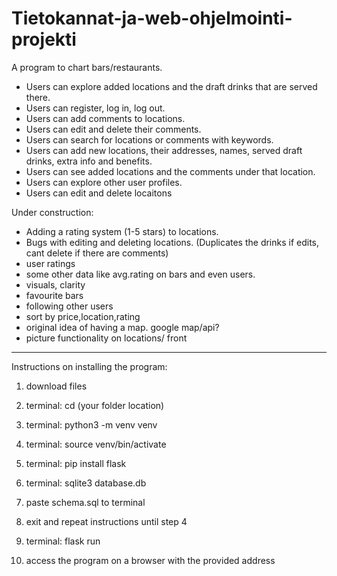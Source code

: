 # Tietokannat-ja-web-ohjelmointi-projekti

A program to chart bars/restaurants.

- Users can explore added locations and the draft drinks that are served there.
- Users can register, log in, log out.
- Users can add comments to locations.
- Users can edit and delete their comments.
- Users can search for locations or comments with keywords.
- Users can add new locations, their addresses, names, served draft drinks, extra info and benefits.
- Users can see added locations and the comments under that location. 
- Users can explore other user profiles.
- Users can edit and delete locaitons




Under construction:
- Adding a rating system (1-5 stars) to locations.
- Bugs with editing and deleting locations. (Duplicates the drinks if edits, cant delete if there are comments)
- user ratings
- some other data like avg.rating on bars and even users.
- visuals, clarity
- favourite bars
- following other users
- sort by price,location,rating
- original idea of having a map. google map/api?
- picture functionality on locations/ front



--------------------------------------------------------------------------------------------
Instructions on installing the program:

1. download files
2. terminal: cd (your folder location)
3. terminal: python3 -m venv venv
4. terminal: source venv/bin/activate
5. terminal: pip install flask
6. terminal: sqlite3 database.db
7.  paste schema.sql to terminal

8. exit and repeat instructions until step 4
9. terminal: flask run
10. access the program on a browser with the provided address





